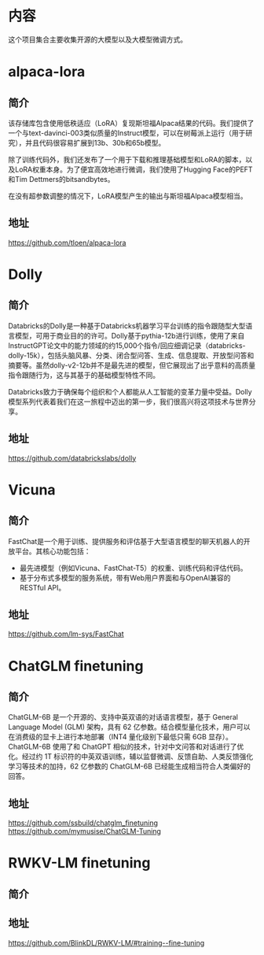 

# 内容

这个项目集合主要收集开源的大模型以及大模型微调方式。


# alpaca-lora


## 简介

该存储库包含使用低秩适应（LoRA）复现斯坦福Alpaca结果的代码。我们提供了一个与text-davinci-003类似质量的Instruct模型，可以在树莓派上运行（用于研究），并且代码很容易扩展到13b、30b和65b模型。

除了训练代码外，我们还发布了一个用于下载和推理基础模型和LoRA的脚本，以及LoRA权重本身。为了便宜高效地进行微调，我们使用了Hugging Face的PEFT和Tim Dettmers的bitsandbytes。

在没有超参数调整的情况下，LoRA模型产生的输出与斯坦福Alpaca模型相当。


## 地址

<https://github.com/tloen/alpaca-lora>


# Dolly


## 简介

Databricks的Dolly是一种基于Databricks机器学习平台训练的指令跟随型大型语言模型，可用于商业目的的许可。Dolly基于pythia-12b进行训练，使用了来自InstructGPT论文中的能力领域的约15,000个指令/回应细调记录（databricks-dolly-15k），包括头脑风暴、分类、闭合型问答、生成、信息提取、开放型问答和摘要等。虽然dolly-v2-12b并不是最先进的模型，但它展现出了出乎意料的高质量指令跟随行为，这与其基于的基础模型特性不同。

Databricks致力于确保每个组织和个人都能从人工智能的变革力量中受益。Dolly模型系列代表着我们在这一旅程中迈出的第一步，我们很高兴将这项技术与世界分享。


## 地址

<https://github.com/databrickslabs/dolly>


# Vicuna


## 简介

FastChat是一个用于训练、提供服务和评估基于大型语言模型的聊天机器人的开放平台。其核心功能包括：

-   最先进模型（例如Vicuna、FastChat-T5）的权重、训练代码和评估代码。
-   基于分布式多模型的服务系统，带有Web用户界面和与OpenAI兼容的RESTful API。


## 地址

<https://github.com/lm-sys/FastChat>


# ChatGLM finetuning


## 简介

ChatGLM-6B 是一个开源的、支持中英双语的对话语言模型，基于 General Language Model (GLM) 架构，具有 62 亿参数。结合模型量化技术，用户可以在消费级的显卡上进行本地部署（INT4 量化级别下最低只需 6GB 显存）。 ChatGLM-6B 使用了和 ChatGPT 相似的技术，针对中文问答和对话进行了优化。经过约 1T 标识符的中英双语训练，辅以监督微调、反馈自助、人类反馈强化学习等技术的加持，62 亿参数的 ChatGLM-6B 已经能生成相当符合人类偏好的回答。


## 地址

<https://github.com/ssbuild/chatglm_finetuning>
<https://github.com/mymusise/ChatGLM-Tuning>


# RWKV-LM finetuning


## 简介


## 地址

<https://github.com/BlinkDL/RWKV-LM/#training--fine-tuning>



